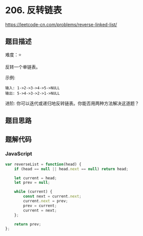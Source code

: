 # 206. 反转链表

https://leetcode-cn.com/problems/reverse-linked-list/

## 题目描述

难度：⭐

反转一个单链表。

示例:

```
输入: 1->2->3->4->5->NULL
输出: 5->4->3->2->1->NULL
```

进阶:
你可以迭代或递归地反转链表。你能否用两种方法解决这道题？

## 题目思路

## 题解代码

### JavaScript

```js
var reverseList = function(head) {
    if (head == null || head.next == null) return head;

    let current = head;
    let prev = null;

    while (current) {
        const next = current.next;
        current.next = prev;
        prev = current;
        current = next;
    };

    return prev;
};
```